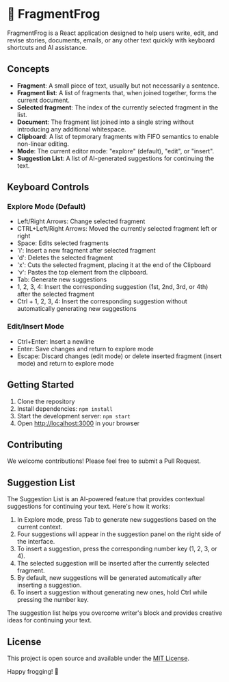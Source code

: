 # 🐸 FragmentFrog

FragmentFrog is a React application designed to help users write, edit, and revise stories, documents, emails, or any other text quickly with keyboard shortcuts and AI assistance.

## Concepts

- **Fragment**: A small piece of text, usually but not necessarily a sentence.
- **Fragment list**: A list of fragments that, when joined together, forms the current document.
- **Selected fragment**: The index of the currently selected fragment in the list.
- **Document**: The fragment list joined into a single string without introducing any additional whitespace.
- **Clipboard**: A list of tepmorary fragments with FIFO semantics to enable non-linear editing.
- **Mode**: The current editor mode: "explore" (default), "edit", or "insert".
- **Suggestion List**: A list of AI-generated suggestions for continuing the text.

## Keyboard Controls

### Explore Mode (Default)
- Left/Right Arrows: Change selected fragment
- CTRL+Left/Right Arrows: Moved the currently selected fragment left or right
- Space: Edits selected fragments
- 'i': Insert a new fragment after selected fragment
- 'd': Deletes the selected fragment
- 'x': Cuts the selected fragment, placing it at the end of the Clipboard
- 'v': Pastes the top element from the clipboard.
- Tab: Generate new suggestions
- 1, 2, 3, 4: Insert the corresponding suggestion (1st, 2nd, 3rd, or 4th) after the selected fragment
- Ctrl + 1, 2, 3, 4: Insert the corresponding suggestion without automatically generating new suggestions

### Edit/Insert Mode
- Ctrl+Enter: Insert a newline
- Enter: Save changes and return to explore mode
- Escape: Discard changes (edit mode) or delete inserted fragment (insert mode) and return to explore mode

## Getting Started

1. Clone the repository
2. Install dependencies: `npm install`
3. Start the development server: `npm start`
4. Open [http://localhost:3000](http://localhost:3000) in your browser

## Contributing

We welcome contributions! Please feel free to submit a Pull Request.

## Suggestion List

The Suggestion List is an AI-powered feature that provides contextual suggestions for continuing your text. Here's how it works:

1. In Explore mode, press Tab to generate new suggestions based on the current context.
2. Four suggestions will appear in the suggestion panel on the right side of the interface.
3. To insert a suggestion, press the corresponding number key (1, 2, 3, or 4).
4. The selected suggestion will be inserted after the currently selected fragment.
5. By default, new suggestions will be generated automatically after inserting a suggestion.
6. To insert a suggestion without generating new ones, hold Ctrl while pressing the number key.

The suggestion list helps you overcome writer's block and provides creative ideas for continuing your text.

## License

This project is open source and available under the [MIT License](LICENSE).

Happy frogging! 🐸
